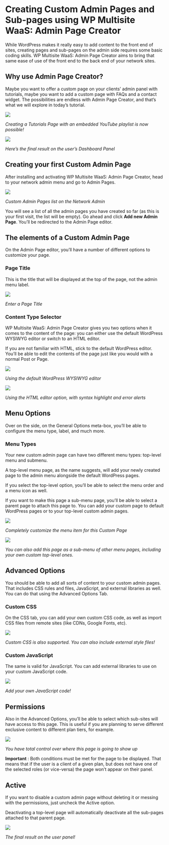 # Creating Custom Admin Pages and Sub-pages using WP Multisite WaaS: Admin Page Creator

While WordPress makes it really easy to add content to the front end of sites, creating pages and sub-pages on the admin side requires some basic coding skills. WP Multisite WaaS: Admin Page Creator aims to bring that same ease of use of the front end to the back end of your network sites.

## Why use Admin Page Creator?

Maybe you want to offer a custom page on your clients’ admin panel with tutorials, maybe you want to add a custom page with FAQs and a contact widget. The possibilities are endless with Admin Page Creator, and that’s what we will explore in today’s tutorial.

[![](https://wp-ultimo-space.fra1.cdn.digitaloceanspaces.com/hs-60212627fb34b55df443e4a5-iS3m5qBuC-CFAA64E9-67C8-46DE-AAA9-1B5F882FC37A.png)](https://wp-ultimo-space.fra1.cdn.digitaloceanspaces.com/hs-60212627fb34b55df443e4a5-iS3m5qBuC-CFAA64E9-67C8-46DE-AAA9-1B5F882FC37A.png)

_Creating a Tutorials Page with an embedded YouTube playlist is now possible!_

[![](https://wp-ultimo-space.fra1.cdn.digitaloceanspaces.com/hs-60212627fb34b55df443e4a5-uaeh9umLL-8BF3509F-E95D-41D7-BC62-ED23AB17B54B.png)](https://wp-ultimo-space.fra1.cdn.digitaloceanspaces.com/hs-60212627fb34b55df443e4a5-uaeh9umLL-8BF3509F-E95D-41D7-BC62-ED23AB17B54B.png)

_Here’s the final result on the user’s Dashboard Panel_

## Creating your first Custom Admin Page

After installing and activating WP Multisite WaaS: Admin Page Creator, head to your network admin menu and go to Admin Pages.

[![](https://wp-ultimo-space.fra1.cdn.digitaloceanspaces.com/hs-60212627fb34b55df443e4a5-Aml1wdfXt-69C790DA-7E3F-4DDD-A381-7F6633D91B2A.png)](https://wp-ultimo-space.fra1.cdn.digitaloceanspaces.com/hs-60212627fb34b55df443e4a5-Aml1wdfXt-69C790DA-7E3F-4DDD-A381-7F6633D91B2A.png)

_Custom Admin Pages list on the Network Admin_

You will see a list of all the admin pages you have created so far (as this is your first visit, the list will be empty). Go ahead and click **Add new Admin Page**. You’ll be redirected to the Admin Page editor.

## The elements of a Custom Admin Page

On the Admin Page editor, you’ll have a number of different options to customize your page.

### Page Title

This is the title that will be displayed at the top of the page, not the admin menu label.

[![](https://wp-ultimo-space.fra1.cdn.digitaloceanspaces.com/hs-60212627fb34b55df443e4a5-ujx2jIkyR-29CF9DC4-9B94-493B-99C1-5D7F4FD13C4C.png)](https://wp-ultimo-space.fra1.cdn.digitaloceanspaces.com/hs-60212627fb34b55df443e4a5-ujx2jIkyR-29CF9DC4-9B94-493B-99C1-5D7F4FD13C4C.png)

_Enter a Page Title_

### Content Type Selector

WP Multisite WaaS: Admin Page Creator gives you two options when it comes to the content of the page: you can either use the default WordPress WYSIWYG editor or switch to an HTML editor.

If you are not familiar with HTML, stick to the default WordPress editor. You’ll be able to edit the contents of the page just like you would with a normal Post or Page.

[![](https://wp-ultimo-space.fra1.cdn.digitaloceanspaces.com/hs-60212627fb34b55df443e4a5-YzKfEeX4l-8CD6D942-DBF9-4230-B61B-E590A40806A8.png)](https://wp-ultimo-space.fra1.cdn.digitaloceanspaces.com/hs-60212627fb34b55df443e4a5-YzKfEeX4l-8CD6D942-DBF9-4230-B61B-E590A40806A8.png)

_Using the default WordPress WYSIWYG editor_

[![](https://wp-ultimo-space.fra1.cdn.digitaloceanspaces.com/hs-60212627fb34b55df443e4a5-IsSKaDpA9-A384D82B-3746-4D2F-ADAE-BC89999B68E8.png)](https://wp-ultimo-space.fra1.cdn.digitaloceanspaces.com/hs-60212627fb34b55df443e4a5-IsSKaDpA9-A384D82B-3746-4D2F-ADAE-BC89999B68E8.png)

_Using the HTML editor option, with syntax highlight and error alerts_

## Menu Options

Over on the side, on the General Options meta-box, you’ll be able to configure the menu type, label, and much more.

### Menu Types

Your new custom admin page can have two different menu types: top-level menu and submenu.

A top-level menu page, as the name suggests, will add your newly created page to the admin menu alongside the default WordPress pages.

If you select the top-level option, you’ll be able to select the menu order and a menu icon as well.

If you want to make this page a sub-menu page, you’ll be able to select a parent page to attach this page to. You can add your custom page to default WordPress pages or to your top-level custom admin pages.

[![](https://wp-ultimo-space.fra1.cdn.digitaloceanspaces.com/hs-60212627fb34b55df443e4a5-ydIGO6CIi-0AB8C0CC-DC55-44C5-ACD5-026C1F28F859.png)](https://wp-ultimo-space.fra1.cdn.digitaloceanspaces.com/hs-60212627fb34b55df443e4a5-ydIGO6CIi-0AB8C0CC-DC55-44C5-ACD5-026C1F28F859.png)

_Completely customize the menu item for this Custom Page_

[![](https://wp-ultimo-space.fra1.cdn.digitaloceanspaces.com/hs-60212627fb34b55df443e4a5-cjL4_4NjD-25A8D52B-6275-4011-8489-93DA163D808A.png)](https://s3.amazonaws.com/helpscout.net/docs/assets/6017c85715d41b7c717cdcf9/images/60212635a4cefb30ae5c85ef/60212627fb34b55df443e4a5-cjL4%5F4NjD-25A8D52B-6275-4011-8489-93DA163D808A.png)

_You can also add this page as a sub-menu of other menu pages, including your own custom top-level ones._

## Advanced Options

You should be able to add all sorts of content to your custom admin pages. That includes CSS rules and files, JavaScript, and external libraries as well. You can do that using the Advanced Options Tab.

### Custom CSS

On the CSS tab, you can add your own custom CSS code, as well as import CSS files from remote sites (like CDNs, Google Fonts, etc).

[![](https://wp-ultimo-space.fra1.cdn.digitaloceanspaces.com/hs-60212627fb34b55df443e4a5-NwRQA4Lgk-AFD43C6C-1200-48C9-BDD9-64420A03EEB7.png)](https://wp-ultimo-space.fra1.cdn.digitaloceanspaces.com/hs-60212627fb34b55df443e4a5-NwRQA4Lgk-AFD43C6C-1200-48C9-BDD9-64420A03EEB7.png)

_Custom CSS is also supported. You can also include external style files!_

### Custom JavaScript

The same is valid for JavaScript. You can add external libraries to use on your custom JavaScript code.

[![](https://wp-ultimo-space.fra1.cdn.digitaloceanspaces.com/hs-60212627fb34b55df443e4a5-Uspm22WJI-E1D47212-D5C5-4B19-8E41-2BA85EADC4FE.png)](https://wp-ultimo-space.fra1.cdn.digitaloceanspaces.com/hs-60212627fb34b55df443e4a5-Uspm22WJI-E1D47212-D5C5-4B19-8E41-2BA85EADC4FE.png)

_Add your own JavaScript code!_

## Permissions

Also in the Advanced Options, you’ll be able to select which sub-sites will have access to this page. This is useful if you are planning to serve different exclusive content to different plan tiers, for example.

[![](https://wp-ultimo-space.fra1.cdn.digitaloceanspaces.com/hs-60212627fb34b55df443e4a5-AJ3iDzsqH-E1389350-44A7-4D61-BE8A-6D5330B02333.png)](https://wp-ultimo-space.fra1.cdn.digitaloceanspaces.com/hs-60212627fb34b55df443e4a5-AJ3iDzsqH-E1389350-44A7-4D61-BE8A-6D5330B02333.png)

_You have total control over where this page is going to show up_

**Important** : Both conditions must be met for the page to be displayed. That means that if the user is a client of a given plan, but does not have one of the selected roles (or vice-versa) the page won’t appear on their panel.

## Active

If you want to disable a custom admin page without deleting it or messing with the permissions, just uncheck the Active option.

Deactivating a top-level page will automatically deactivate all the sub-pages attached to that parent page.

[![](https://wp-ultimo-space.fra1.cdn.digitaloceanspaces.com/hs-60212627fb34b55df443e4a5-56meIi8dR-796B6537-252B-47F8-9ED8-8236314F0845.png)](https://wp-ultimo-space.fra1.cdn.digitaloceanspaces.com/hs-60212627fb34b55df443e4a5-56meIi8dR-796B6537-252B-47F8-9ED8-8236314F0845.png)

_The final result on the user panel!_
